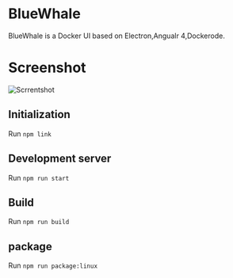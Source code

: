 # BlueWhale
BlueWhale is a Docker UI based on Electron,Angualr 4,Dockerode.

# Screenshot
![Scrrentshot](https://raw.githubusercontent.com/SlowRookie/blue-whale/master/bluewhale-introduce.png)

## Initialization
Run `npm link`

## Development server

Run `npm run start`

## Build

Run `npm run build`

## package
Run `npm run package:linux`